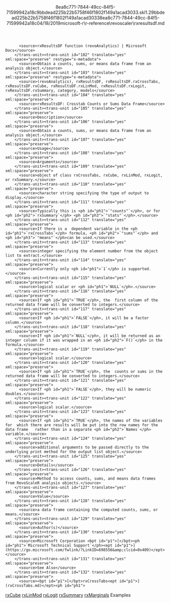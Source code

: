 <?xml version="1.0"?><xliff version="1.2" xmlns="urn:oasis:names:tc:xliff:document:1.2" xmlns:xsi="http://www.w3.org/2001/XMLSchema-instance" xsi:schemaLocation="urn:oasis:names:tc:xliff:document:1.2 xliff-core-1.2-transitional.xsd"><file datatype="xml" original="rxresultsdf.md" source-language="en-US" target-language="en-US"><header><tool tool-id="mdxliff" tool-name="mdxliff" tool-version="1.0-d1654b2" tool-company="Microsoft" /><xliffext:skl_file_name xmlns:xliffext="urn:microsoft:content:schema:xliffextensions">8ea8c771-7844-49cc-84f5-71599942a18c9bbdead225b22b5758f46f1802f149a1acad3033.skl</xliffext:skl_file_name><xliffext:version xmlns:xliffext="urn:microsoft:content:schema:xliffextensions">1.2</xliffext:version><xliffext:ms.openlocfilehash xmlns:xliffext="urn:microsoft:content:schema:xliffextensions">9bbdead225b22b5758f46f1802f149a1acad3033</xliffext:ms.openlocfilehash><xliffext:ms.sourcegitcommit xmlns:xliffext="urn:microsoft:content:schema:xliffextensions">8ea8c771-7844-49cc-84f5-71599942a18c</xliffext:ms.sourcegitcommit><xliffext:ms.lasthandoff xmlns:xliffext="urn:microsoft:content:schema:xliffextensions">04/18/2019</xliffext:ms.lasthandoff><xliffext:ms.openlocfilepath xmlns:xliffext="urn:microsoft:content:schema:xliffextensions">microsoft-r\r-reference\revoscaler\rxresultsdf.md</xliffext:ms.openlocfilepath></header><body><group id="content" extype="content"><trans-unit id="101" translate="yes" xml:space="preserve" restype="x-metadata">
          <source>rxResultsDF function (revoAnalytics) | Microsoft Docs</source>
        </trans-unit><trans-unit id="102" translate="yes" xml:space="preserve" restype="x-metadata">
          <source>Obtain a counts, sums, or means data frame from an analysis object.</source>
        </trans-unit><trans-unit id="103" translate="yes" xml:space="preserve" restype="x-metadata">
          <source>(revoAnalytics), rxResultsDF, rxResultsDF.rxCrossTabs, rxResultsDF.rxCube, rxResultsDF.rxLinMod, rxResultsDF.rxLogit, rxResultsDF.rxSummary, category, models</source>
        </trans-unit><trans-unit id="104" translate="yes" xml:space="preserve">
          <source>rxResultsDF: Crosstab Counts or Sums Data Frame</source>
        </trans-unit><trans-unit id="105" translate="yes" xml:space="preserve">
          <source>Description</source>
        </trans-unit><trans-unit id="106" translate="yes" xml:space="preserve">
          <source>Obtain a counts, sums, or means data frame from an analysis object.</source>
        </trans-unit><trans-unit id="107" translate="yes" xml:space="preserve">
          <source>Usage</source>
        </trans-unit><trans-unit id="108" translate="yes" xml:space="preserve">
          <source>Arguments</source>
        </trans-unit><trans-unit id="109" translate="yes" xml:space="preserve">
          <source>object of class rxCrossTabs, rxCube, rxLinMod, rxLogit, or rxSummary.</source>
        </trans-unit><trans-unit id="110" translate="yes" xml:space="preserve">
          <source>character string specifying the type of output to display.</source>
        </trans-unit><trans-unit id="111" translate="yes" xml:space="preserve">
          <source>Typically this is <ph id="ph1">`"counts"`</ph>, or for <ph id="ph2">`rxSummary`</ph> <ph id="ph3">`"stats"`</ph>.</source>
        </trans-unit><trans-unit id="112" translate="yes" xml:space="preserve">
          <source>If there is a  dependent variable in the <ph id="ph1">`rxCrossTabs`</ph> formula, <ph id="ph2">`"sums"`</ph> and <ph id="ph3">`"means"`</ph>can be used.</source>
        </trans-unit><trans-unit id="113" translate="yes" xml:space="preserve">
          <source>integer specifying the element number from the object list to extract.</source>
        </trans-unit><trans-unit id="114" translate="yes" xml:space="preserve">
          <source>Currently only <ph id="ph1">`1`</ph> is supported.</source>
        </trans-unit><trans-unit id="115" translate="yes" xml:space="preserve">
          <source>logical scalar or <ph id="ph1">`NULL`</ph>.</source>
        </trans-unit><trans-unit id="116" translate="yes" xml:space="preserve">
          <source>If <ph id="ph1">`TRUE`</ph>, the  first column of the returned data frame will be converted to integers.</source>
        </trans-unit><trans-unit id="117" translate="yes" xml:space="preserve">
          <source>If <ph id="ph1">`FALSE`</ph>, it will be a factor column.</source>
        </trans-unit><trans-unit id="118" translate="yes" xml:space="preserve">
          <source>If <ph id="ph1">`NULL`</ph>, it will be returned as an integer column if it was wrapped in an <ph id="ph2">`F()`</ph> in the formula.</source>
        </trans-unit><trans-unit id="119" translate="yes" xml:space="preserve">
          <source>logical scalar.</source>
        </trans-unit><trans-unit id="120" translate="yes" xml:space="preserve">
          <source>If <ph id="ph1">`TRUE`</ph>, the  counts or sums in the returned data frame will be converted to integers.</source>
        </trans-unit><trans-unit id="121" translate="yes" xml:space="preserve">
          <source>If <ph id="ph1">`FALSE`</ph>, they will be numeric doubles.</source>
        </trans-unit><trans-unit id="122" translate="yes" xml:space="preserve">
          <source>logical scalar.</source>
        </trans-unit><trans-unit id="123" translate="yes" xml:space="preserve">
          <source>If <ph id="ph1">`TRUE`</ph>, the names of the variables for  which there are results will be put into the row names for the data frame   rather than in a separate <ph id="ph2">`Names`</ph> variable.</source>
        </trans-unit><trans-unit id="124" translate="yes" xml:space="preserve">
          <source>additional arguments to be passed directly to the underlying print method for the output list object.</source>
        </trans-unit><trans-unit id="125" translate="yes" xml:space="preserve">
          <source>Details</source>
        </trans-unit><trans-unit id="126" translate="yes" xml:space="preserve">
          <source>Method to access counts, sums, and means data frames from RevoScaleR analysis objects.</source>
        </trans-unit><trans-unit id="127" translate="yes" xml:space="preserve">
          <source>Value</source>
        </trans-unit><trans-unit id="128" translate="yes" xml:space="preserve">
          <source>a data frame containing the computed counts, sums, or means.</source>
        </trans-unit><trans-unit id="129" translate="yes" xml:space="preserve">
          <source>Author(s)</source>
        </trans-unit><trans-unit id="130" translate="yes" xml:space="preserve">
          <source>Microsoft Corporation <bpt id="p1">[</bpt><ph id="ph1">`Microsoft Technical Support`</ph><ept id="p1">](https://go.microsoft.com/fwlink/?LinkID=698556&amp;clcid=0x409)</ept></source>
        </trans-unit><trans-unit id="131" translate="yes" xml:space="preserve">
          <source>See Also</source>
        </trans-unit><trans-unit id="132" translate="yes" xml:space="preserve">
          <source><bpt id="p1">[</bpt>rxCrossTabs<ept id="p1">](rxCrossTabs.md)</ept><ph id="ph1">
</ph><bpt id="p2">[</bpt>rxCube<ept id="p2">](rxCube.md)</ept><ph id="ph2">
</ph><bpt id="p3">[</bpt>rxLinMod<ept id="p3">](rxLinMod.md)</ept><ph id="ph3">
</ph><bpt id="p4">[</bpt>rxLogit<ept id="p4">](rxLogit.md)</ept><ph id="ph4">
</ph><bpt id="p5">[</bpt>rxSummary<ept id="p5">](rxSummary.md)</ept><ph id="ph5">
</ph><bpt id="p6">[</bpt>rxMarginals<ept id="p6">](rxMarginals.md)</ept></source>
        </trans-unit><trans-unit id="133" translate="yes" xml:space="preserve">
          <source>Examples</source>
        </trans-unit></group></body></file></xliff>